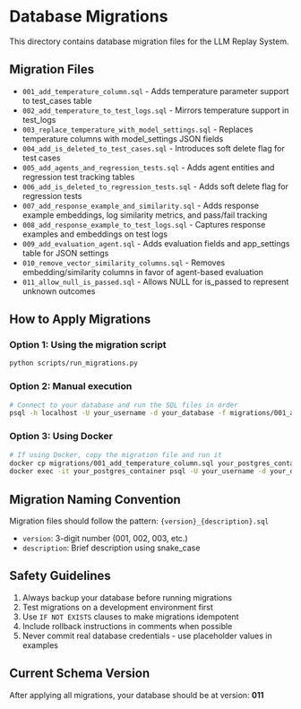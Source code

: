 # Database Migrations

This directory contains database migration files for the LLM Replay System.

## Migration Files

- `001_add_temperature_column.sql` - Adds temperature parameter support to test_cases table
- `002_add_temperature_to_test_logs.sql` - Mirrors temperature support in test_logs
- `003_replace_temperature_with_model_settings.sql` - Replaces temperature columns with model_settings JSON fields
- `004_add_is_deleted_to_test_cases.sql` - Introduces soft delete flag for test cases
- `005_add_agents_and_regression_tests.sql` - Adds agent entities and regression test tracking tables
- `006_add_is_deleted_to_regression_tests.sql` - Adds soft delete flag for regression tests
- `007_add_response_example_and_similarity.sql` - Adds response example embeddings, log similarity metrics, and pass/fail tracking
- `008_add_response_example_to_test_logs.sql` - Captures response examples and embeddings on test logs
- `009_add_evaluation_agent.sql` - Adds evaluation fields and app_settings table for JSON settings
- `010_remove_vector_similarity_columns.sql` - Removes embedding/similarity columns in favor of agent-based evaluation
- `011_allow_null_is_passed.sql` - Allows NULL for is_passed to represent unknown outcomes

## How to Apply Migrations

### Option 1: Using the migration script
```bash
python scripts/run_migrations.py
```

### Option 2: Manual execution
```bash
# Connect to your database and run the SQL files in order
psql -h localhost -U your_username -d your_database -f migrations/001_add_temperature_column.sql
```

### Option 3: Using Docker
```bash
# If using Docker, copy the migration file and run it
docker cp migrations/001_add_temperature_column.sql your_postgres_container:/tmp/
docker exec -it your_postgres_container psql -U your_username -d your_database -f /tmp/001_add_temperature_column.sql
```

## Migration Naming Convention

Migration files should follow the pattern: `{version}_{description}.sql`

- `version`: 3-digit number (001, 002, 003, etc.)
- `description`: Brief description using snake_case

## Safety Guidelines

1. Always backup your database before running migrations
2. Test migrations on a development environment first
3. Use `IF NOT EXISTS` clauses to make migrations idempotent
4. Include rollback instructions in comments when possible
5. Never commit real database credentials - use placeholder values in examples

## Current Schema Version

After applying all migrations, your database should be at version: **011**
